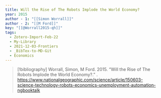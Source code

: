 ```yaml
---
title: Will the Rise of The Robots Implode the World Economy?
year: 2015
author - 1: "[[Simon Worrall]]"
author - 2: "[[M Ford]]"
key: "[[@Worrall2015-qh]]"
tags:
  - Zotero-Import-Feb-22
  - My-Library
  - 2021-12-03-Frontiers
  - _BibTex-to-MD-Git
  - Economics
---
```


> [!bibliography]
> Worrall, Simon, M Ford. 2015. “Will the Rise of The Robots Implode the World Economy?.” . https://www.nationalgeographic.com/science/article/150603-science-technology-robots-economics-unemployment-automation-ngbooktalk